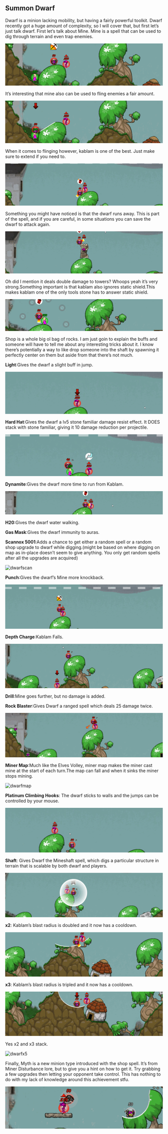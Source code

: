 ## Summon Dwarf 


Dwarf is a minion lacking mobility, but having a fairly powerful toolkit. Dwarf recently got a huge amount of complexity, so I will cover that, but first let’s just talk dwarf. First let’s talk about Mine. Mine is a spell that can be used to dig through terrain and even trap enemies.


![dwarf1](https://raw.githubusercontent.com/1IlIl/wikidata/main/stone/gifs/dwarf1.gif)


It’s interesting that mine also can be used to fling enemies a fair amount.


![dwarf2](https://raw.githubusercontent.com/1IlIl/wikidata/main/stone/gifs/dwarf2.gif)


When it comes to flinging however, kablam is one of the best. Just make sure to extend if you need to.


![dwarf3](https://raw.githubusercontent.com/1IlIl/wikidata/main/stone/gifs/dwarf3.gif)


Something you might have noticed is that the dwarf runs away. This is part of the spell, and if you are careful, in some situations you can save the dwarf to attack again.


![dwarf4](https://raw.githubusercontent.com/1IlIl/wikidata/main/stone/gifs/dwarf4.gif)


Oh did I mention it deals double damage to towers? Whoops yeah it’s very strong.Something important is that kablam also ignores static shield.This makes kablam one of the only tools stone has to answer static shield.


![dwarf5](https://raw.githubusercontent.com/1IlIl/wikidata/main/stone/gifs/dwarf5.gif)


Shop is a whole big ol bag of rocks. I am just goin to explain the buffs and someone will have to tell me about any interesting tricks about it. I know there’s potentially a way to like drop someone into the shaft by spawning it perfectly center on them but aside from that there’s not much.


**Light**:Gives the dwarf a slight buff in jump.


![dwarflight](https://raw.githubusercontent.com/1IlIl/wikidata/main/stone/gifs/dwarflight.gif)


**Hard Hat**:Gives the dwarf a lv5 stone familiar damage resist effect. It DOES stack with stone familiar, giving it 10 damage reduction per projectile.


![dwarfhat](https://raw.githubusercontent.com/1IlIl/wikidata/main/stone/gifs/dwarfhat.gif)


**Dynamite**:Gives the dwarf more time to run from Kablam.


![dwarfdyn](https://raw.githubusercontent.com/1IlIl/wikidata/main/stone/gifs/dwarfdyn.gif)


**H20**:Gives the dwarf water walking.


**Gas Mask**:Gives the dwarf immunity to auras.


**Scannox 5001**:Adds a chance to get either a random spell or a random shop upgrade to dwarf while digging.(might be based on where digging on map as in-place doesn’t seem to give anything. You only get random spells after all the upgrades are acquired)


![dwarfscan](https://raw.githubusercontent.com/1IlIl/wikidata/main/stone/gifs/dwarfscan.gif)


**Punch**:Gives the dwarf’s Mine more knockback.


![dwarfpunch](https://raw.githubusercontent.com/1IlIl/wikidata/main/stone/gifs/dwarfpunch.gif)


**Depth Charge**:Kablam Falls.


![dwarfdc](https://raw.githubusercontent.com/1IlIl/wikidata/main/stone/gifs/dwarfDC.gif)


**Drill**:Mine goes further, but no damage is added.


**Rock Blaster**:Gives Dwarf a ranged spell which deals 25 damage twice.


![dwarfgun](https://raw.githubusercontent.com/1IlIl/wikidata/main/stone/gifs/dwarfgun.gif)


**Miner Map**:Much like the Elves Volley, miner map makes the miner cast mine at the start of each turn.The map can fall and when it sinks the miner stops mining.


![dwarfmap](https://raw.githubusercontent.com/1IlIl/wikidata/main/stone/gifs/dwarfmap.gif)


**Platinum Climbing Hooks**: The dwarf sticks to walls and the jumps can be controlled by your mouse.


![dwarfhooks](https://raw.githubusercontent.com/1IlIl/wikidata/main/stone/gifs/dwarfhooks.gif)


**Shaft**: Gives Dwarf the Mineshaft spell, which digs a particular structure in terrain that is scalable by both dwarf and players.


![dwarfshaft](https://raw.githubusercontent.com/1IlIl/wikidata/main/stone/gifs/dwarfshaft.gif)


**x2**: Kablam’s blast radius is doubled and it now has a cooldown.


![dwarfx2](https://raw.githubusercontent.com/1IlIl/wikidata/main/stone/gifs/dwarfx2.gif)


**x3**: Kablam’s blast radius is tripled and it now has a cooldown.


![dwarfx3](https://raw.githubusercontent.com/1IlIl/wikidata/main/stone/gifs/dwarfx3.gif)


Yes x2 and x3 stack.


![dwarfx5](https://raw.githubusercontent.com/1IlIl/wikidata/main/stone/gifs/dwarfx5.gif)


Finally, Myth is a new minion type introduced with the shop spell. It’s from Miner Disturbance lore, but to give you a hint on how to get it. Try grabbing a few upgrades then letting your opponent take control. This has nothing to do with my lack of knowledge around this achievement stfu.


![dwarf6](https://raw.githubusercontent.com/1IlIl/wikidata/main/stone/gifs/dwarf6.gif)

